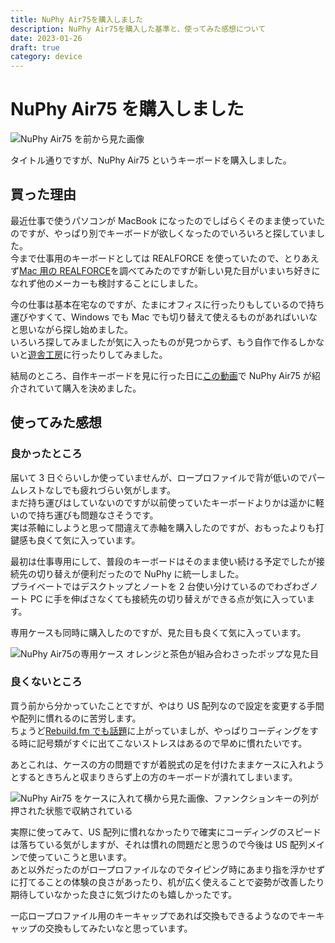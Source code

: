 ```yaml
---
title: NuPhy Air75を購入しました
description: NuPhy Air75を購入した基準と、使ってみた感想について
date: 2023-01-26
draft: true
category: device
---
```


# NuPhy Air75 を購入しました

![NuPhy Air75 を前から見た画像](/img/post/nuphy-air75/nuphy-air75-view.jpg)

タイトル通りですが、NuPhy Air75 というキーボードを購入しました。

## 買った理由

最近仕事で使うパソコンが MacBook になったのでしばらくそのまま使っていたのですが、やっぱり別でキーボードが欲しくなったのでいろいろと探していました。  
今まで仕事用のキーボードとしては REALFORCE を使っていたので、とりあえず[Mac 用の REALFORCE](https://www.realforce.co.jp/products/R3HG21/)を調べてみたのですが新しい見た目がいまいち好きになれず他のメーカーも検討することにしました。

今の仕事は基本在宅なのですが、たまにオフィスに行ったりもしているので持ち運びやすくて、Windows でも Mac でも切り替えて使えるものがあればいいなと思いながら探し始めました。  
いろいろ探してみましたが気に入ったものが見つからず、もう自作で作るしかないと[遊舎工房](https://yushakobo.jp/)に行ったりしてみました。

結局のところ、自作キーボードを見に行った日に[この動画](https://youtu.be/_TsrDUQYKrw)で NuPhy Air75 が紹介されていて購入を決めました。

## 使ってみた感想

### 良かったところ

届いて 3 日ぐらいしか使っていませんが、ロープロファイルで背が低いのでパームレストなしでも疲れづらい気がします。  
まだ持ち運びはしていないのですが以前使っていたキーボードよりかは遥かに軽いので持ち運びも問題なさそうです。  
実は茶軸にしようと思って間違えて赤軸を購入したのですが、おもったよりも打鍵感も良くて気に入っています。

最初は仕事専用にして、普段のキーボードはそのまま使い続ける予定でしたが接続先の切り替えが便利だったので NuPhy に統一しました。  
プライベートではデスクトップとノートを 2 台使い分けているのでわざわざノート PC に手を伸ばさなくても接続先の切り替えができる点が気に入っています。

専用ケースも同時に購入したのですが、見た目も良くて気に入っています。

![NuPhy Air75の専用ケース オレンジと茶色が組み合わさったポップな見た目](/img/post/nuphy-air75/nuphy-box.jpg)

### 良くないところ

買う前から分かっていたことですが、やはり US 配列なので設定を変更する手間や配列に慣れるのに苦労します。  
ちょうど[Rebuild.fm でも話題](https://rebuild.fm/352/)に上がっていましが、やっぱりコーディングをする時に記号類がすぐに出てこないストレスはあるので早めに慣れたいです。

あとこれは、ケースの方の問題ですが着脱式の足を付けたままケースに入れようとするときちんと収まりきらず上の方のキーボードが潰れてしまいます。

![NuPhy Air75 をケースに入れて横から見た画像、ファンクションキーの列が押された状態で収納されている](/img/post/nuphy-air75/nuphy-in-case-side.jpg)

実際に使ってみて、US 配列に慣れなかったりで確実にコーディングのスピードは落ちている気がしますが、それは慣れの問題だと思うので今後は US 配列メインで使っていこうと思います。  
あと以外だったのがロープロファイルなのでタイピング時にあまり指を浮かせずに打てることの体験の良さがあったり、机が広く使えることで姿勢が改善したり期待していなかった良さに気づけたのも嬉しかったです。

一応ロープロファイル用のキーキャップであれば交換もできるようなのでキーキャップの交換もしてみたいなと思っています。
